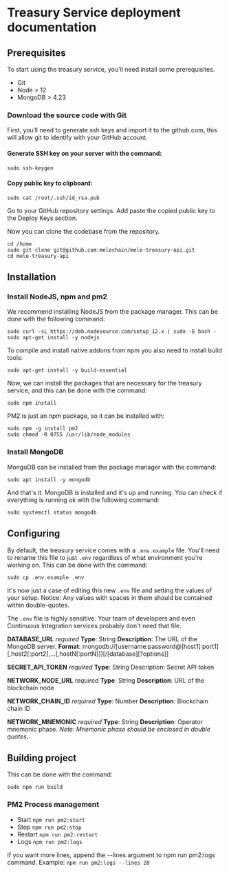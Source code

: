 # Treasury Service deployment documentation

## Prerequisites
To start using the treasury service, you'll need install some prerequisites.

- Git
- Node > 12
- MongoDB > 4.23

### Download the source code with Git
First, you‘ll need to generate ssh keys and import it to the github.com, this will allow git to identify with your GitHub account.

#### Generate SSH key on your server with the command:
```
sudo ssh-keygen
```

#### Copy public key to clipboard:
```
sudo cat /root/.ssh/id_rsa.pub
```

Go to your GitHub repository settings. Add paste the copied public key to the Deploy Keys section.

Now you can clone the codebase from the repository.
```
cd /home
sudo git clone git@github.com:melechain/mele-treasury-api.git
cd mele-treasury-api
```

## Installation

### Install NodeJS, npm and pm2

We recommend installing NodeJS from the package manager. This can be done with the following command:

```
sudo curl -sL https://deb.nodesource.com/setup_12.x | sudo -E bash -
sudo apt-get install -y nodejs
```

To compile and install native addons from npm you also need to install build tools:
```
sudo apt-get install -y build-essential
```

Now, we can install the packages that are necessary for the treasury service, and this can be done with the command:
```
sudo npm install
```

PM2 is just an npm package, so it can be installed with:
```
sudo npm -g install pm2
sudo chmod -R 0755 /usr/lib/node_modules
```

### Install MongoDB

MongoDB can be installed from the package manager with the command:
```
sudo apt install -y mongodb
```

And that's it. MongoDB is installed and it's up and running.
You can check if everything is running ok with the following command:
```
sudo systemctl status mongodb
```

## Configuring

By default, the treasury service comes with a `.env.example` file. You'll need to rename this file to just `.env` regardless of what environment you're working on. This can be done with the command:
```
sudo cp .env.example .env
```

It's now just a case of editing this new `.env` file and setting the values of your setup.
Notice: Any values with spaces in them should be contained within double-quotes.

The `.env` file is highly sensitive. Your team of developers and even Continuous Integration services probably don't need that file. 

**DATABASE_URL** *required*
**Type**: String
**Description**: The URL of the MongoDB server.
**Format**:
mongodb://[username:password@]host1[:port1][,host2[:port2],...[,hostN[:portN]]][/[database][?options]]

**SECRET_API_TOKEN** *required*
**Type**: String
Description: Secret API token

**NETWORK_NODE_URL** *required*
**Type**: String
**Description**: URL of the blockchain node 

**NETWORK_CHAIN_ID** *required*
**Type**: Number
**Description**: Blockchain chain ID 

**NETWORK_MNEMONIC** *required*
**Type**: String
**Description**: Operator mnemonic phase.
*Note: Mnemonic phase should be enclosed in double quotes.*

## Building project

This can be done with the command:
```
sudo npm run build
```

### PM2 Process management
- Start
`npm run pm2:start`
- Stop
`npm run pm2:stop`
- Restart
`npm run pm2:restart`
- Logs
`npm run pm2:logs`

If you want more lines, append the --lines argument to npm run pm2:logs command.
Example:
`npm run pm2:logs --lines 20`






